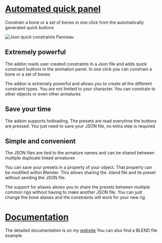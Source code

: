 # [Automated quick panel](https://www.distaranimation.com/projects/json-quick-constraints)
Constrain a bone or a set of bones in one click from the automatically generated quick buttons

![Json quick constraints Panneau](https://images.squarespace-cdn.com/content/v1/61bc8061540ca43eacf67e15/2a178377-1850-43e7-b1ad-1a2b0189bb23/Json+quick+constraints+Panneau.jpg?format=2500w)


## Extremely powerful
The addon reads user created constraints in a Json file and adds quick constraint buttons in the animation panel. In one click you can constrain a bone or a set of bones

The addon is extremely powerful and allows you to create all the different constraint types. You are not limited to your character. You can constrain to other objects or even other armatures

## Save your time
The addon supports hotloading. The presets are read everytime the buttons are pressed. You just need to save your JSON file, no extra step is required

## Simple and convenient
The JSON files are tied to the armature names and can be shared between multiple duplicate linked armatures

You can save your presets in a property of your object. That property can  be modified within Blender. This allows sharing the .blend file and its preset without sending the JSON file. 

The support for aliases allows you to share the presets between multiple common rigs without having to make another JSON file. You can just change the bone aliases and the constraints will work for your new rig

# [Documentation](https://www.distaranimation.com/projects/json-quick-constraints)

The detailed documentation is on my [website](https://www.distaranimation.com/projects/json-quick-constraints)
You can also find a BLEND file example
